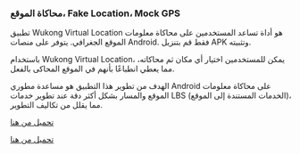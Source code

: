 <h3>محاكاة الموقع، Fake Location، Mock GPS</h3>

تطبيق Wukong Virtual Location هو أداة تساعد المستخدمين على محاكاة معلومات الموقع الجغرافي. يتوفر على منصات Android. فقط قم بتنزيل APK وتثبيته.

باستخدام Wukong Virtual Location، يمكن للمستخدمين اختيار أي مكان ثم محاكاته، مما يعطي انطباعًا بأنهم في الموقع المحاكى بالفعل.

الهدف من تطوير هذا التطبيق هو مساعدة مطوري Android على محاكاة معلومات الموقع والمسار بشكل أكثر دقة عند تطوير خدمات LBS (الخدمات المستندة إلى الموقع)، مما يقلل من تكاليف التطوير.

<a href="https://www.123pan.com/s/k6bMjv-adiI.html" target="_blank">تحميل من هنا</a>

<a href="https://wwnr.lanzouv.com/b0knhjugb" target="_blank">تحميل من هنا</a>
